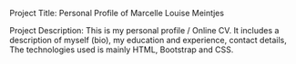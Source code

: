 Project Title:
Personal Profile of Marcelle Louise Meintjes

Project Description:
This is my personal profile / Online CV. 
It includes a description of myself (bio), my education and experience, contact details,
The technologies used is mainly HTML, Bootstrap and CSS.

